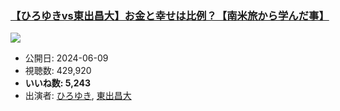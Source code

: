 ### [【ひろゆきvs東出昌大】お金と幸せは比例？【南米旅から学んだ事】](https://www.youtube.com/watch?v=qJ7KsxiwBno)
[![](https://img.youtube.com/vi/qJ7KsxiwBno/sddefault.jpg)](https://www.youtube.com/watch?v=qJ7KsxiwBno)
-   公開日: 2024-06-09
-   視聴数: 429,920
-   **いいね数: 5,243**
-   出演者: [ひろゆき](/rehacq_fan/people/ひろゆき "wikilink"), [東出昌大](/rehacq_fan/people/東出昌大 "wikilink")
